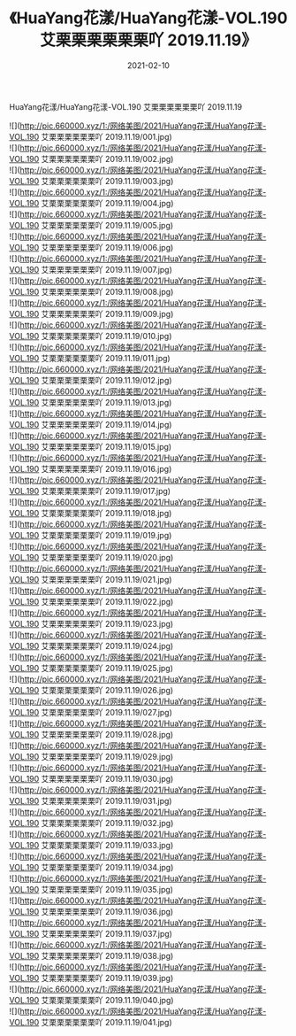 ﻿---
layout: post
title:  《HuaYang花漾/HuaYang花漾-VOL.190 艾栗栗栗栗栗栗吖 2019.11.19》
date:   2021-02-10
img: http://pic.660000.xyz/1:/网络美图/2021/HuaYang花漾/HuaYang花漾-VOL.190 艾栗栗栗栗栗栗吖 2019.11.19/000.jpg
categories: [美女, 清纯, 唯美]
---

HuaYang花漾/HuaYang花漾-VOL.190 艾栗栗栗栗栗栗吖 2019.11.19

 ![](http://pic.660000.xyz/1:/网络美图/2021/HuaYang花漾/HuaYang花漾-VOL.190 艾栗栗栗栗栗栗吖 2019.11.19/001.jpg) <br>![](http://pic.660000.xyz/1:/网络美图/2021/HuaYang花漾/HuaYang花漾-VOL.190 艾栗栗栗栗栗栗吖 2019.11.19/002.jpg) <br>![](http://pic.660000.xyz/1:/网络美图/2021/HuaYang花漾/HuaYang花漾-VOL.190 艾栗栗栗栗栗栗吖 2019.11.19/003.jpg) <br>![](http://pic.660000.xyz/1:/网络美图/2021/HuaYang花漾/HuaYang花漾-VOL.190 艾栗栗栗栗栗栗吖 2019.11.19/004.jpg) <br>![](http://pic.660000.xyz/1:/网络美图/2021/HuaYang花漾/HuaYang花漾-VOL.190 艾栗栗栗栗栗栗吖 2019.11.19/005.jpg) <br>![](http://pic.660000.xyz/1:/网络美图/2021/HuaYang花漾/HuaYang花漾-VOL.190 艾栗栗栗栗栗栗吖 2019.11.19/006.jpg) <br>![](http://pic.660000.xyz/1:/网络美图/2021/HuaYang花漾/HuaYang花漾-VOL.190 艾栗栗栗栗栗栗吖 2019.11.19/007.jpg) <br>![](http://pic.660000.xyz/1:/网络美图/2021/HuaYang花漾/HuaYang花漾-VOL.190 艾栗栗栗栗栗栗吖 2019.11.19/008.jpg) <br>![](http://pic.660000.xyz/1:/网络美图/2021/HuaYang花漾/HuaYang花漾-VOL.190 艾栗栗栗栗栗栗吖 2019.11.19/009.jpg) <br>![](http://pic.660000.xyz/1:/网络美图/2021/HuaYang花漾/HuaYang花漾-VOL.190 艾栗栗栗栗栗栗吖 2019.11.19/010.jpg) <br>![](http://pic.660000.xyz/1:/网络美图/2021/HuaYang花漾/HuaYang花漾-VOL.190 艾栗栗栗栗栗栗吖 2019.11.19/011.jpg) <br>![](http://pic.660000.xyz/1:/网络美图/2021/HuaYang花漾/HuaYang花漾-VOL.190 艾栗栗栗栗栗栗吖 2019.11.19/012.jpg) <br>![](http://pic.660000.xyz/1:/网络美图/2021/HuaYang花漾/HuaYang花漾-VOL.190 艾栗栗栗栗栗栗吖 2019.11.19/013.jpg) <br>![](http://pic.660000.xyz/1:/网络美图/2021/HuaYang花漾/HuaYang花漾-VOL.190 艾栗栗栗栗栗栗吖 2019.11.19/014.jpg) <br>![](http://pic.660000.xyz/1:/网络美图/2021/HuaYang花漾/HuaYang花漾-VOL.190 艾栗栗栗栗栗栗吖 2019.11.19/015.jpg) <br>![](http://pic.660000.xyz/1:/网络美图/2021/HuaYang花漾/HuaYang花漾-VOL.190 艾栗栗栗栗栗栗吖 2019.11.19/016.jpg) <br>![](http://pic.660000.xyz/1:/网络美图/2021/HuaYang花漾/HuaYang花漾-VOL.190 艾栗栗栗栗栗栗吖 2019.11.19/017.jpg) <br>![](http://pic.660000.xyz/1:/网络美图/2021/HuaYang花漾/HuaYang花漾-VOL.190 艾栗栗栗栗栗栗吖 2019.11.19/018.jpg) <br>![](http://pic.660000.xyz/1:/网络美图/2021/HuaYang花漾/HuaYang花漾-VOL.190 艾栗栗栗栗栗栗吖 2019.11.19/019.jpg) <br>![](http://pic.660000.xyz/1:/网络美图/2021/HuaYang花漾/HuaYang花漾-VOL.190 艾栗栗栗栗栗栗吖 2019.11.19/020.jpg) <br>![](http://pic.660000.xyz/1:/网络美图/2021/HuaYang花漾/HuaYang花漾-VOL.190 艾栗栗栗栗栗栗吖 2019.11.19/021.jpg) <br>![](http://pic.660000.xyz/1:/网络美图/2021/HuaYang花漾/HuaYang花漾-VOL.190 艾栗栗栗栗栗栗吖 2019.11.19/022.jpg) <br>![](http://pic.660000.xyz/1:/网络美图/2021/HuaYang花漾/HuaYang花漾-VOL.190 艾栗栗栗栗栗栗吖 2019.11.19/023.jpg) <br>![](http://pic.660000.xyz/1:/网络美图/2021/HuaYang花漾/HuaYang花漾-VOL.190 艾栗栗栗栗栗栗吖 2019.11.19/024.jpg) <br>![](http://pic.660000.xyz/1:/网络美图/2021/HuaYang花漾/HuaYang花漾-VOL.190 艾栗栗栗栗栗栗吖 2019.11.19/025.jpg) <br>![](http://pic.660000.xyz/1:/网络美图/2021/HuaYang花漾/HuaYang花漾-VOL.190 艾栗栗栗栗栗栗吖 2019.11.19/026.jpg) <br>![](http://pic.660000.xyz/1:/网络美图/2021/HuaYang花漾/HuaYang花漾-VOL.190 艾栗栗栗栗栗栗吖 2019.11.19/027.jpg) <br>![](http://pic.660000.xyz/1:/网络美图/2021/HuaYang花漾/HuaYang花漾-VOL.190 艾栗栗栗栗栗栗吖 2019.11.19/028.jpg) <br>![](http://pic.660000.xyz/1:/网络美图/2021/HuaYang花漾/HuaYang花漾-VOL.190 艾栗栗栗栗栗栗吖 2019.11.19/029.jpg) <br>![](http://pic.660000.xyz/1:/网络美图/2021/HuaYang花漾/HuaYang花漾-VOL.190 艾栗栗栗栗栗栗吖 2019.11.19/030.jpg) <br>![](http://pic.660000.xyz/1:/网络美图/2021/HuaYang花漾/HuaYang花漾-VOL.190 艾栗栗栗栗栗栗吖 2019.11.19/031.jpg) <br>![](http://pic.660000.xyz/1:/网络美图/2021/HuaYang花漾/HuaYang花漾-VOL.190 艾栗栗栗栗栗栗吖 2019.11.19/032.jpg) <br>![](http://pic.660000.xyz/1:/网络美图/2021/HuaYang花漾/HuaYang花漾-VOL.190 艾栗栗栗栗栗栗吖 2019.11.19/033.jpg) <br>![](http://pic.660000.xyz/1:/网络美图/2021/HuaYang花漾/HuaYang花漾-VOL.190 艾栗栗栗栗栗栗吖 2019.11.19/034.jpg) <br>![](http://pic.660000.xyz/1:/网络美图/2021/HuaYang花漾/HuaYang花漾-VOL.190 艾栗栗栗栗栗栗吖 2019.11.19/035.jpg) <br>![](http://pic.660000.xyz/1:/网络美图/2021/HuaYang花漾/HuaYang花漾-VOL.190 艾栗栗栗栗栗栗吖 2019.11.19/036.jpg) <br>![](http://pic.660000.xyz/1:/网络美图/2021/HuaYang花漾/HuaYang花漾-VOL.190 艾栗栗栗栗栗栗吖 2019.11.19/037.jpg) <br>![](http://pic.660000.xyz/1:/网络美图/2021/HuaYang花漾/HuaYang花漾-VOL.190 艾栗栗栗栗栗栗吖 2019.11.19/038.jpg) <br>![](http://pic.660000.xyz/1:/网络美图/2021/HuaYang花漾/HuaYang花漾-VOL.190 艾栗栗栗栗栗栗吖 2019.11.19/039.jpg) <br>![](http://pic.660000.xyz/1:/网络美图/2021/HuaYang花漾/HuaYang花漾-VOL.190 艾栗栗栗栗栗栗吖 2019.11.19/040.jpg) <br>![](http://pic.660000.xyz/1:/网络美图/2021/HuaYang花漾/HuaYang花漾-VOL.190 艾栗栗栗栗栗栗吖 2019.11.19/041.jpg) <br>